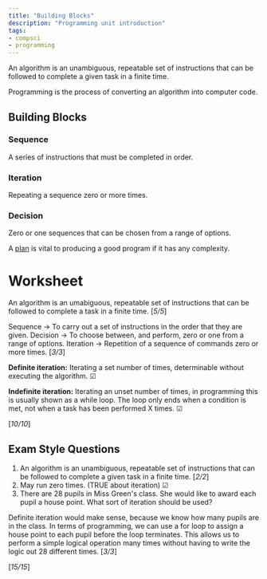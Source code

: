 ```yaml
---
title: "Building Blocks"
description: "Programming unit introduction"
tags:
- compsci
- programming
---
```


An algorithm is an unambiguous, repeatable set of instructions that can be followed to complete a given task in a finite time.

Programming is the process of converting an algorithm into computer code.

## Building Blocks

### Sequence
A series of instructions that must be completed in order.

### Iteration
Repeating a sequence zero or more times.

### Decision
Zero or one sequences that can be chosen from a range of options.


A [plan](sixth/CompSci/Programming/Planning) is vital to producing a good program if it has any complexity.

# Worksheet

An algorithm is an umabiguous, repeatable set of instructions that can be followed to complete a task in a finite time.   [*5/5*]

Sequence -> To carry out a set of instructions in the order that they are given.
Decision -> To choose between, and perform, zero or one from a range of options.
Iteration -> Repetition of a sequence of commands zero or more times. [*3/3*]

**Definite iteration:** Iterating a set number of times, determinable without executing the algorithm.  ☑

**Indefinite iteration:** Iterating an unset number of times, in programming this is usually shown as a while loop. The loop only ends when a condition is met, not when a task has been performed X times. ☑

[*10/10*]

## Exam Style Questions

1. An algorithm is an unambiguous, repeatable set of instructions that can be followed to complete a given task in a finite time. [*2/2*]
2. May run zero times. (TRUE about iteration) ☑
3. There are 28 pupils in Miss Green's class. She would like to award each pupil a house point. What sort of iteration should be used?

Definite iteration would make sense, because we know how many pupils are in the class. In terms of programming, we can use a for loop to assign a house point to each pupil before the loop terminates. This allows us to perform a simple logical operation many times without having to write the logic out 28 different times. [*3/3*]


[*15/15*]

‎‎